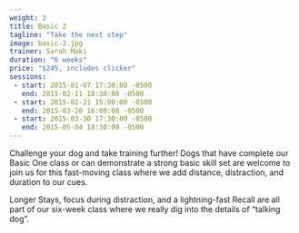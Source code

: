 ```yaml
---
weight: 3
title: Basic 2
tagline: "Take the next step"
image: basic-2.jpg
trainer: Sarah Maki
duration: "6 weeks"
price: "$245, includes clicker"
sessions:
 - start: 2015-01-07 17:30:00 -0500
   end: 2015-02-11 18:30:00 -0500
 - start: 2015-02-21 15:00:00 -0500
   end: 2015-03-28 16:00:00 -0500
 - start: 2015-03-30 17:30:00 -0500
   end: 2015-05-04 18:30:00 -0500
---
```

Challenge your dog and take training further! Dogs that have complete our Basic One class or can demonstrate a strong basic skill set are welcome to join us for this fast-moving class where we add distance, distraction, and duration to our cues. 

Longer Stays, focus during distraction, and a lightning-fast Recall are all part of our six-week class where we really dig into the details of “talking dog”. 


